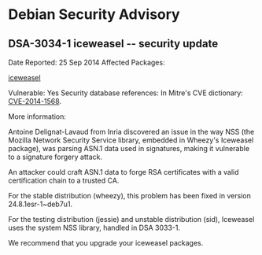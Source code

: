 
Debian Security Advisory
========================


DSA-3034-1 iceweasel -- security update
---------------------------------------



Date Reported:
25 Sep 2014
Affected Packages:

[iceweasel](https://packages.debian.org/src:iceweasel)

Vulnerable:
Yes
Security database references:
In Mitre's CVE dictionary: [CVE-2014-1568](https://security-tracker.debian.org/tracker/CVE-2014-1568).  

More information:

Antoine Delignat-Lavaud from Inria discovered an issue in the way NSS
(the Mozilla Network Security Service library, embedded in Wheezy's
Iceweasel package), was parsing ASN.1 data used in signatures, making it
vulnerable to a signature forgery attack.


An attacker could craft ASN.1 data to forge RSA certificates with a
valid certification chain to a trusted CA.


For the stable distribution (wheezy), this problem has been fixed in
version 24.8.1esr-1~deb7u1.


For the testing distribution (jessie) and unstable distribution (sid),
Iceweasel uses the system NSS library, handled in DSA 3033-1.


We recommend that you upgrade your iceweasel packages.





